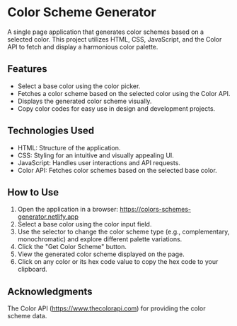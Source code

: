 # Color Scheme Generator
A single page application that generates color schemes based on a selected color. This project utilizes HTML, CSS, JavaScript, and the Color API to fetch and display a harmonious color palette.

## Features
- Select a base color using the color picker.
- Fetches a color scheme based on the selected color using the Color API.
- Displays the generated color scheme visually.
- Copy color codes for easy use in design and development projects.

## Technologies Used
- HTML: Structure of the application.
- CSS: Styling for an intuitive and visually appealing UI.
- JavaScript: Handles user interactions and API requests.
- Color API: Fetches color schemes based on the selected base color.

## How to Use
1. Open the application in a browser: https://colors-schemes-generator.netlify.app
2. Select a base color using the color input field.
3. Use the selector to change the color scheme type (e.g., complementary, monochromatic) and explore different palette variations.
4. Click the "Get Color Scheme" button.
5. View the generated color scheme displayed on the page.
6. Click on any color or its hex code value to copy the hex code to your clipboard.

## Acknowledgments
The Color API (https://www.thecolorapi.com) for providing the color scheme data.
